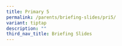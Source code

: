 ```yaml
---
title: Primary 5
permalink: /parents/briefing-slides/pri5/
variant: tiptap
description: ""
third_nav_title: Briefing Slides
---
```

